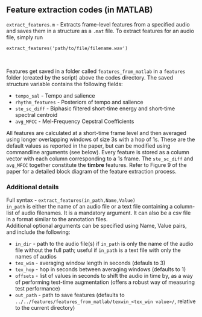 ## Feature extraction codes (in MATLAB)

```extract_features.m``` - Extracts frame-level features from a specified audio and saves them in a structure as a ```.mat``` file. To extract features for an audio file, simply run </br>
```
extract_features('path/to/file/filename.wav')
```
</br>

Features get saved in a folder called ```features_from_matlab``` in a ```features``` folder (created by the script) above the codes directory. The saved structure variable contains the following fields: </br>
*  ```tempo_sal``` - Tempo and salience
*  ```rhythm_features``` - Posteriors of tempo and salience
*  ```ste_sc_diff``` - Biphasic filtered short-time energy and short-time spectral centroid
*  ```avg_MFCC``` - Mel-Frequency Cepstral Coefficients

All features are calculated at a short-time frame level and then averaged using longer overlapping windows of size 3s with a hop of 1s. These are the default values as reported in the paper, but can be modified using commandline arguments (see below). Every feature is stored as a column vector with each column corresponding to a 1s frame. The ```ste_sc_diff``` and ```avg_MFCC``` together constitute the **timbre** features. Refer to Figure 9 of the paper for a detailed block diagram of the feature extraction process.</br>

### Additional details
Full syntax - ```extract_features(in_path,Name,Value)``` </br>
```in_path``` is either the name of an audio file or a text file containing a column-list of audio filenames. It is a mandatory argument. It can also be a csv file in a format similar to the annotation files. </br>
Additional optional arguments can be specified using Name, Value pairs, and include the following:

* ```in_dir``` - path to the audio file(s) if ```in_path``` is only the name of the audio file without the full path; useful if ```in_path``` is a text file with only the names of audios
* ```tex_win``` - averaging window length in seconds (defauls to 3)
* ```tex_hop``` - hop in seconds between averaging windows (defaults to 1) 
* ```offsets``` - list of values in seconds to shift the audio in time by, as a way of performing test-time augmentation (offers a robust way of measuring test performance)
* ```out_path``` - path to save features (defaults to ```../../features/features_from_matlab/texwin_<tex_win value>/```, relative to the current directory)
